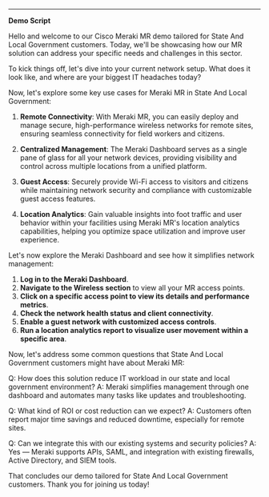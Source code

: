 ---

**Demo Script**

Hello and welcome to our Cisco Meraki MR demo tailored for State And Local Government customers. Today, we'll be showcasing how our MR solution can address your specific needs and challenges in this sector.

To kick things off, let's dive into your current network setup. What does it look like, and where are your biggest IT headaches today?

Now, let's explore some key use cases for Meraki MR in State And Local Government:

1. **Remote Connectivity**: With Meraki MR, you can easily deploy and manage secure, high-performance wireless networks for remote sites, ensuring seamless connectivity for field workers and citizens.

2. **Centralized Management**: The Meraki Dashboard serves as a single pane of glass for all your network devices, providing visibility and control across multiple locations from a unified platform.

3. **Guest Access**: Securely provide Wi-Fi access to visitors and citizens while maintaining network security and compliance with customizable guest access features.

4. **Location Analytics**: Gain valuable insights into foot traffic and user behavior within your facilities using Meraki MR's location analytics capabilities, helping you optimize space utilization and improve user experience.

Let's now explore the Meraki Dashboard and see how it simplifies network management:

1. **Log in to the Meraki Dashboard**.
2. **Navigate to the Wireless section** to view all your MR access points.
3. **Click on a specific access point to view its details and performance metrics**.
4. **Check the network health status and client connectivity**.
5. **Enable a guest network with customized access controls**.
6. **Run a location analytics report to visualize user movement within a specific area**.

Now, let's address some common questions that State And Local Government customers might have about Meraki MR:

Q: How does this solution reduce IT workload in our state and local government environment?
A: Meraki simplifies management through one dashboard and automates many tasks like updates and troubleshooting.

Q: What kind of ROI or cost reduction can we expect?
A: Customers often report major time savings and reduced downtime, especially for remote sites.

Q: Can we integrate this with our existing systems and security policies?
A: Yes — Meraki supports APIs, SAML, and integration with existing firewalls, Active Directory, and SIEM tools.

That concludes our demo tailored for State And Local Government customers. Thank you for joining us today!
